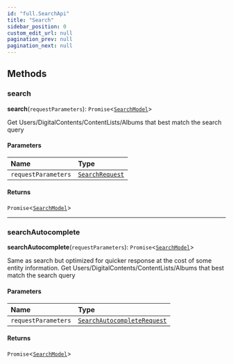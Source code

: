 ```yaml
---
id: "full.SearchApi"
title: "Search"
sidebar_position: 0
custom_edit_url: null
pagination_prev: null
pagination_next: null
---
```


## Methods

### search

**search**(`requestParameters`): `Promise`<[`SearchModel`](../interfaces/full.SearchModel.md)\>

Get Users/DigitalContents/ContentLists/Albums that best match the search query

#### Parameters

| Name | Type |
| :------ | :------ |
| `requestParameters` | [`SearchRequest`](../interfaces/full.SearchRequest.md) |

#### Returns

`Promise`<[`SearchModel`](../interfaces/full.SearchModel.md)\>

___

### searchAutocomplete

**searchAutocomplete**(`requestParameters`): `Promise`<[`SearchModel`](../interfaces/full.SearchModel.md)\>

Same as search but optimized for quicker response at the cost of some entity information.
Get Users/DigitalContents/ContentLists/Albums that best match the search query

#### Parameters

| Name | Type |
| :------ | :------ |
| `requestParameters` | [`SearchAutocompleteRequest`](../interfaces/full.SearchAutocompleteRequest.md) |

#### Returns

`Promise`<[`SearchModel`](../interfaces/full.SearchModel.md)\>
